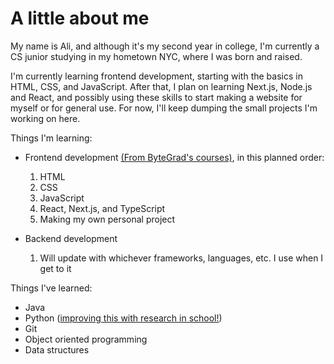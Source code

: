 # A little about me

My name is Ali, and although it's my second year in college, I'm currently a CS junior studying in my hometown NYC, where I was born and raised.


I'm currently learning frontend development, starting with the basics in HTML, CSS, and JavaScript. After that, I plan on learning Next.js, Node.js and React, and possibly using these skills to start making a website for myself or for general use. For now, I'll keep dumping the small projects I'm working on 
here.

Things I'm learning:
- Frontend development <a href="https://www.youtube.com/@ByteGrad" target="_blank">(From ByteGrad's courses)</a>, in this planned order:

  1) HTML
  2) CSS
  3) JavaScript
  4) React, Next.js, and TypeScript
  5) Making my own personal project

- Backend development
  
  1) Will update with whichever frameworks, languages, etc. I use when I get to it


Things I've learned:

 - Java
 - Python ([improving this with research in school!](https://github.com/GuangWeiToo/InteractiveMapWebsite))
 - Git
 - Object oriented programming
 - Data structures


